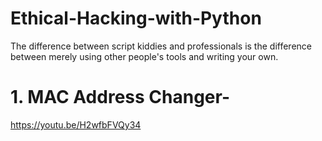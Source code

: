 # Ethical-Hacking-with-Python
The difference between script kiddies and professionals is the difference between merely using other people's tools and writing your own. 


# 1. MAC Address Changer-
https://youtu.be/H2wfbFVQy34
